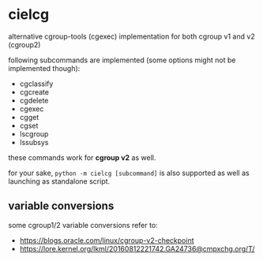 # cielcg

alternative cgroup-tools (cgexec) implementation for both cgroup v1 and v2 (cgroup2)

following subcommands are implemented (some options might not be implemented though):

- cgclassify
- cgcreate
- cgdelete
- cgexec
- cgget
- cgset
- lscgroup
- lssubsys

these commands work for **cgroup v2** as well.

for your sake, `python -m cielcg [subcommand]` is also supported as well as launching as standalone script.

## variable conversions

some cgroup1/2 variable conversions refer to:

- https://blogs.oracle.com/linux/cgroup-v2-checkpoint
- https://lore.kernel.org/lkml/20160812221742.GA24736@cmpxchg.org/T/

